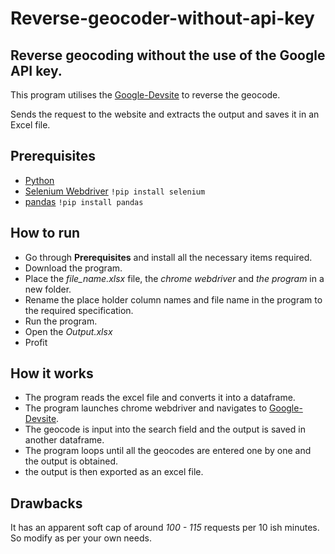 # Reverse-geocoder-without-api-key

## Reverse geocoding without the use of the Google API key.

This program utilises the [Google-Devsite](https://developers-dot-devsite-v2-prod.appspot.com/maps/documentation/utils/geocoder) to reverse the geocode.

Sends the request to the website and extracts the output and saves it in an Excel file.

## Prerequisites

- [Python](https://www.python.org/)
- [Selenium Webdriver](https://chromedriver.chromium.org/downloads) ```!pip install selenium```
- [pandas](https://pandas.pydata.org/) ```!pip install pandas```

## How to run

- Go through **Prerequisites** and install all the necessary items required.
- Download the program.
- Place the *file_name.xlsx* file, the *chrome webdriver* and *the program* in a new folder.
- Rename the place holder column names and file name in the program to the required specification.
- Run the program.
- Open the *Output.xlsx*
- Profit

## How it works

- The program reads the excel file and converts it into a dataframe.
- The program launches chrome webdriver and navigates to [Google-Devsite](https://developers-dot-devsite-v2-prod.appspot.com/maps/documentation/utils/geocoder).
- The geocode is input into the search field and the output is saved in another dataframe.
- The program loops until all the geocodes are entered one by one and the output is obtained.
- the output is then exported as an excel file.


## Drawbacks

It has an apparent soft cap of around *100 - 115* requests per 10 ish minutes. So modify as per your own needs.
